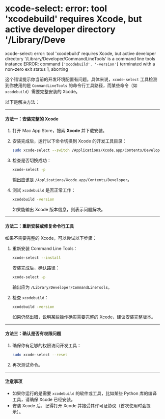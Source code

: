 # xcode-select: error: tool 'xcodebuild' requires Xcode, but active developer directory '/Library/Deve

xcode-select: error: tool 'xcodebuild' requires Xcode, but active developer directory '/Library/Developer/CommandLineTools' is a command line tools instance ERROR: command `['xcodebuild', '-version']` terminated with a non-zero exit status 1, aborting



这个错误提示你当前的开发环境配置有问题。具体来说，`xcode-select` 工具检测到你使用的是 `CommandLineTools` 的命令行工具路径，而某些命令（如 `xcodebuild`）需要完整安装的 Xcode。

以下是解决方法：

***

#### 方法一：安装完整的 Xcode

1. 打开 Mac App Store，搜索 **Xcode** 并下载安装。
2.  安装完成后，运行以下命令切换到 Xcode 的开发工具目录：

    ```bash
    sudo xcode-select --switch /Applications/Xcode.app/Contents/Developer
    ```
3.  检查是否切换成功：

    ```bash
    xcode-select -p
    ```

    输出应该是 `/Applications/Xcode.app/Contents/Developer`。
4.  测试 `xcodebuild` 是否正常工作：

    ```bash
    xcodebuild -version
    ```

    如果能输出 Xcode 版本信息，则表示问题解决。

***

#### 方法二：重新安装或修复命令行工具

如果不需要完整的 Xcode，可以尝试以下步骤：

1.  重新安装 Command Line Tools：

    ```bash
    xcode-select --install
    ```

    安装完成后，确认路径：

    ```bash
    xcode-select -p
    ```

    输出应为 `/Library/Developer/CommandLineTools`。
2.  检查 `xcodebuild`：

    ```bash
    xcodebuild -version
    ```

    如果仍然出错，说明某些操作确实需要完整的 Xcode，建议安装完整版本。

***

#### 方法三：确认是否有权限问题

1.  确保你有足够的权限访问开发工具：

    ```bash
    sudo xcode-select --reset
    ```
2. 再次测试命令。

***

#### 注意事项

* 如果你运行的是需要 `xcodebuild` 的软件或工具，比如某些 Python 库的编译工具，请确保 Xcode 已经安装。
* 安装 Xcode 后，记得打开 Xcode 并接受其许可证协议（首次使用时会提示）。
